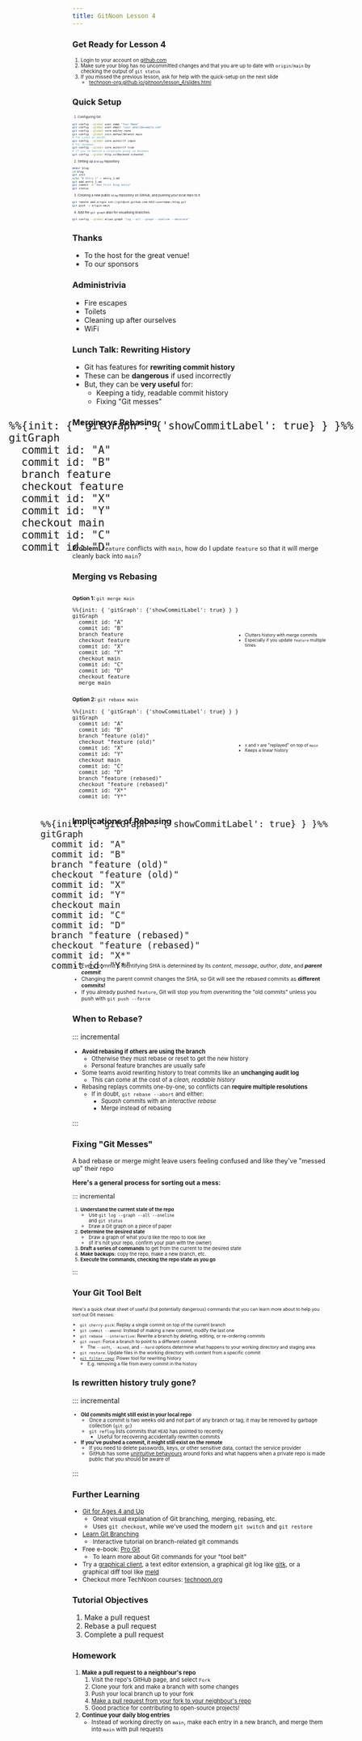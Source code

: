 ```yaml
---
title: GitNoon Lesson 4
---
```


### Get Ready for Lesson 4

<div style="font-size: 0.7em;">

1. Login to your account on [github.com](https://github.com/)
2. Make sure your blog has no uncommitted changes and that you are up
   to date with `origin/main` by checking the output of `git status`
3. If you missed the previous lesson, ask for help with the
   quick-setup on the next slide
   * [technoon-org.github.io/gitnoon/lesson_4/slides.html](https://technoon-org.github.io/gitnoon/lesson_4/slides.html#/quick-setup)

</div>

### Quick Setup

<div style="font-size: 0.45em;">

1. Configuring Git:
```bash
git config --global user.name "Your Name"
git config --global user.email "your.email@example.com"
git config --global core.editor nano
git config --global init.defaultBranch main
# For Linux or macOS:
git config --global core.autocrlf input
# For Windows:
git config --global core.autocrlf true
# If you're behind a corporate proxy on Windows
git config --global http.sslBackend schannel
```
2. Setting up a `blog` repository:
```bash
mkdir blog
cd blog
git init
echo "# Entry 1" > entry_1.md
git add entry_1.md
git commit -m "Add first blog entry"
git status
```
3. Creating a new public `blog` repository on GitHub, and pushing your local repo to it:
```bash
git remote add origin ssh://git@ssh.github.com:443/<username>/blog.git
git push -u origin main
```
4. Add the `git graph` alias for visualising branches:
```bash
git config --global alias.graph "log --all --graph --oneline --decorate"
```

</div>

### Thanks

* To the host for the great venue!
* To our sponsors

### Administrivia

* Fire escapes
* Toilets
* Cleaning up after ourselves
* WiFi


### Lunch Talk: Rewriting History

* Git has features for **rewriting commit history**
* These can be **dangerous** if used incorrectly
* But, they can be **very useful** for:
  * Keeping a tidy, readable commit history
  * Fixing "Git messes"

### Merging vs Rebasing

<div class="mermaid" style="transform: scale(1.5); margin: 2em 0;">
<pre>
%%{init: { 'gitGraph': {'showCommitLabel': true} } }%%
gitGraph
  commit id: "A"
  commit id: "B"
  branch feature
  checkout feature
  commit id: "X"
  commit id: "Y"
  checkout main
  commit id: "C"
  commit id: "D"
</pre>
</div>

<div style="font-size: 0.9em;">

**Problem:** `feature` conflicts with `main`, how do I update `feature` so
that it will merge cleanly back into `main`?

</div>


### Merging vs Rebasing

<div style="font-size: 0.75em;">

<div style="display: flex; align-items: center;">

<div style="width: 65%;">

**Option 1:** `git merge main`

<div class="mermaid" style="transform: scale(1);">
<pre>
%%{init: { 'gitGraph': {'showCommitLabel': true} } }%%
gitGraph
  commit id: "A"
  commit id: "B"
  branch feature
  checkout feature
  commit id: "X"
  commit id: "Y"
  checkout main
  commit id: "C"
  commit id: "D"
  checkout feature
  merge main
</pre>
</div>

</div>

<div style="width: 35%; font-size: 0.8em;">

* Clutters history with merge commits
* Especially if you update `feature` multiple times

</div>

</div>

<div class="fragment" style="display: flex; align-items: center;">

<div style="width: 65%;">

**Option 2:** `git rebase main`

<div class="mermaid" style="transform: scale(1);">
<pre>
%%{init: { 'gitGraph': {'showCommitLabel': true} } }%%
gitGraph
  commit id: "A"
  commit id: "B"
  branch "feature (old)"
  checkout "feature (old)"
  commit id: "X"
  commit id: "Y"
  checkout main
  commit id: "C"
  commit id: "D"
  branch "feature (rebased)"
  checkout "feature (rebased)"
  commit id: "X*"
  commit id: "Y*"
</pre>
</div>

</div>

<div style="width: 35%; font-size: 0.8em;">

* `X` and `Y` are "replayed" on top of `main`
* Keeps a linear history

</div>

</div>

</div>

### Implications of Rebasing

<div class="mermaid" style="transform: scale(1.25); margin: 1em 0;">
<pre>
%%{init: { 'gitGraph': {'showCommitLabel': true} } }%%
gitGraph
  commit id: "A"
  commit id: "B"
  branch "feature (old)"
  checkout "feature (old)"
  commit id: "X"
  commit id: "Y"
  checkout main
  commit id: "C"
  commit id: "D"
  branch "feature (rebased)"
  checkout "feature (rebased)"
  commit id: "X*"
  commit id: "Y*"
</pre>
</div>

<div style="font-size: 0.75em;">

* Every commit's identifying SHA is determined by its *content*,
  *message*, *author*, *date*, and **_parent commit_**
* Changing the parent commit changes the SHA, so Git will see the
  rebased commits as **different commits!**
* If you already pushed `feature`, Git will stop you from overwriting
  the "old commits" unless you push with `git push --force`

</div>

### When to Rebase?

::: incremental

<div class="top-fragment-only" style="font-size: 0.8em;">

* **Avoid rebasing if others are using the branch**
  * Otherwise they must rebase or reset to get the new history
  * Personal feature branches are usually safe
* Some teams avoid rewriting history to treat commits like an
  **unchanging audit log**
  * This can come at the cost of a *clean, readable history*
* Rebasing replays commits one-by-one, so conflicts can **require
  multiple resolutions**
  * If in doubt, `git rebase --abort` and either:
    * *Squash* commits with an *interactive rebase*
    * Merge instead of rebasing

</div>

:::

### Fixing "Git Messes"

<div style="font-size: 0.9em;">

A bad rebase or merge might leave users feeling confused and like
they've "messed up" their repo

**Here's a general process for sorting out a mess:**

::: incremental

<div class="top-fragment-only" style="font-size: 0.75em;">

1. **Understand the current state of the repo**
   * Use `git log --graph --all --oneline`<br>and `git status`
   * Draw a Git graph on a piece of paper
2. **Determine the desired state**
   * Draw a graph of what you'd like the repo to look like
   * (if it's not your repo, confirm your plan with the owner)
3. **Draft a series of commands** to get from the current to the
   desired state
4. **Make backups:** copy the repo, make a new branch, etc.
5. **Execute the commands, checking the repo state as you go**

</div>

:::

</div>

### Your Git Tool Belt

<div style="font-size: 0.63em;">

Here's a quick cheat sheet of useful (but potentially dangerous)
commands that you can learn more about to help you sort out Git messes:

* `git cherry-pick`: Replay a single commit on top of the current
  branch
* `git commit --amend`: Instead of making a new commit, modify the last
  one
* `git rebase --interactive`: Rewrite a branch by deleting, editing,
  or re-ordering commits
* `git reset`: Force a branch to point to a different commit
  * The `--soft`, `--mixed`, and `--hard` options determine what
    happens to your working directory and staging area
* `git restore`: Update files in the working directory with content
  from a specific commit
* [`git filter-repo`](https://github.com/newren/git-filter-repo):
  Power tool for rewriting history
  * E.g. removing a file from every commit in the history

</div>

### Is rewritten history truly gone?

::: incremental

<div class="top-fragment-only" style="font-size: 0.7em;">

* **Old commits might still exist in your local repo**
  * Once a commit is two weeks old and not part of any branch or tag,
    it may be removed by garbage collection (`git gc`)
  * `git reflog` lists commits that `HEAD` has pointed to recently
    * Useful for recovering accidentally rewritten commits
* **If you've pushed a commit, it might still exist on the remote**
  * If you need to delete passwords, keys, or other sensitive data,
    contact the service provider
  * GitHub has some [unintuitive behaviours](https://trufflesecurity.com/blog/anyone-can-access-deleted-and-private-repo-data-github)
    around forks and what happens when a private repo is made public
    that you should be aware of

</div>

:::


### Further Learning

<div style="font-size: 0.85em;">

* [Git for Ages 4 and Up](https://www.youtube.com/watch?v=1ffBJ4sVUb4)
  * Great visual explanation of Git branching, merging, rebasing, etc.
  * Uses `git checkout`, while we've used the modern `git switch` and `git restore`
* [Learn Git Branching](https://learngitbranching.js.org/)
  * Interactive tutorial on branch-related git commands
* Free e-book: [Pro Git](https://git-scm.com/book/en/v2)
  * To learn more about Git commands for your "tool belt"
* Try a [graphical client](https://git-scm.com/downloads/guis), a text
  editor extension, a graphical git log like
  [gitk](https://git-scm.com/docs/gitk), or a graphical diff tool like
  [meld](https://meldmerge.org/)
* Checkout more TechNoon courses: [technoon.org](https://technoon.org)

</div>


### Tutorial Objectives

1. Make a pull request
2. Rebase a pull request
3. Complete a pull request


### Homework

<div style="font-size: 0.8em;">

1. **Make a pull request to a neighbour's repo**
   1. Visit the repo's GitHub page, and select `Fork`
   2. Clone your fork and make a branch with some changes
   3. Push your local branch up to your fork
   4. [Make a pull request from your fork to your neighbour's repo](https://docs.github.com/en/pull-requests/collaborating-with-pull-requests/proposing-changes-to-your-work-with-pull-requests/creating-a-pull-request-from-a-fork)
   5. Good practice for contributing to open-source projects!
2. **Continue your daily blog entries**
   * Instead of working directly on `main`, make each entry in a new
     branch, and merge them into `main` with pull requests

</div>
